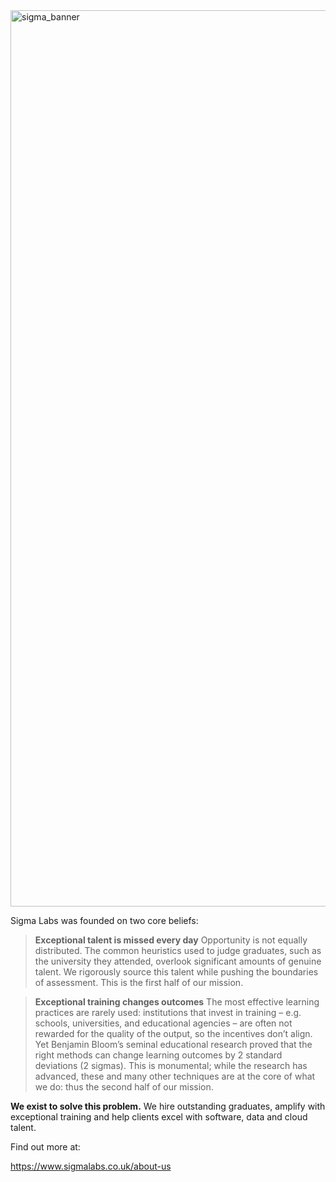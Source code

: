 <img width="1434" alt="sigma_banner" src="https://user-images.githubusercontent.com/5181870/193042859-c2f5d171-4762-4209-ba20-1b1f85ffc316.png">

Sigma Labs was founded on two core beliefs:

> **Exceptional talent is missed every day**
> Opportunity is not equally distributed. The common heuristics used to judge graduates, such as the university they attended, overlook significant amounts of genuine talent. We rigorously source this talent while pushing the boundaries of assessment. This is the first half of our mission.

> **Exceptional training changes outcomes**
> The most effective learning practices are rarely used: institutions that invest in training – e.g. schools, universities, and educational agencies – are often not rewarded for the quality of the output, so the incentives don’t align. Yet Benjamin Bloom’s seminal educational research proved that the right methods can change learning outcomes by 2 standard deviations (2 sigmas). This is monumental; while the research has advanced, these and many other techniques are at the core of what we do: thus the second half of our mission.

**We exist to solve this problem.** We hire outstanding graduates, amplify with exceptional training and help clients excel with software, data and cloud talent.

Find out more at:

https://www.sigmalabs.co.uk/about-us

